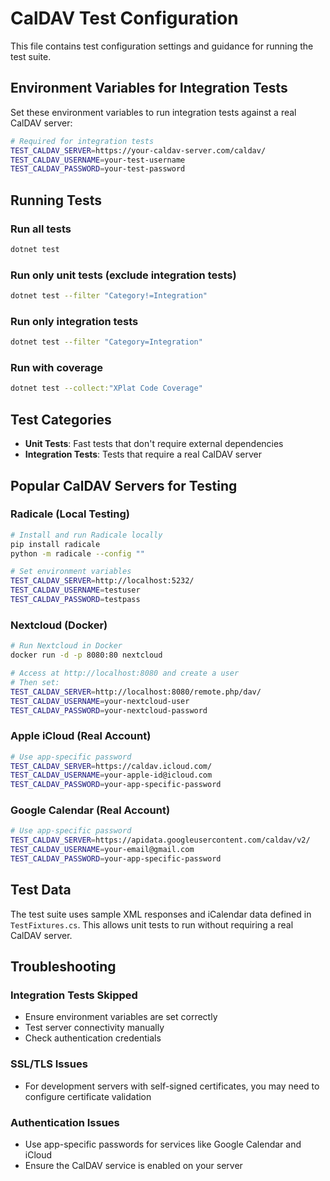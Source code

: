 # CalDAV Test Configuration

This file contains test configuration settings and guidance for running the test suite.

## Environment Variables for Integration Tests

Set these environment variables to run integration tests against a real CalDAV server:

```bash
# Required for integration tests
TEST_CALDAV_SERVER=https://your-caldav-server.com/caldav/
TEST_CALDAV_USERNAME=your-test-username
TEST_CALDAV_PASSWORD=your-test-password
```

## Running Tests

### Run all tests
```bash
dotnet test
```

### Run only unit tests (exclude integration tests)
```bash
dotnet test --filter "Category!=Integration"
```

### Run only integration tests
```bash
dotnet test --filter "Category=Integration"
```

### Run with coverage
```bash
dotnet test --collect:"XPlat Code Coverage"
```

## Test Categories

- **Unit Tests**: Fast tests that don't require external dependencies
- **Integration Tests**: Tests that require a real CalDAV server

## Popular CalDAV Servers for Testing

### Radicale (Local Testing)
```bash
# Install and run Radicale locally
pip install radicale
python -m radicale --config ""

# Set environment variables
TEST_CALDAV_SERVER=http://localhost:5232/
TEST_CALDAV_USERNAME=testuser
TEST_CALDAV_PASSWORD=testpass
```

### Nextcloud (Docker)
```bash
# Run Nextcloud in Docker
docker run -d -p 8080:80 nextcloud

# Access at http://localhost:8080 and create a user
# Then set:
TEST_CALDAV_SERVER=http://localhost:8080/remote.php/dav/
TEST_CALDAV_USERNAME=your-nextcloud-user
TEST_CALDAV_PASSWORD=your-nextcloud-password
```

### Apple iCloud (Real Account)
```bash
# Use app-specific password
TEST_CALDAV_SERVER=https://caldav.icloud.com/
TEST_CALDAV_USERNAME=your-apple-id@icloud.com
TEST_CALDAV_PASSWORD=your-app-specific-password
```

### Google Calendar (Real Account)
```bash
# Use app-specific password
TEST_CALDAV_SERVER=https://apidata.googleusercontent.com/caldav/v2/
TEST_CALDAV_USERNAME=your-email@gmail.com
TEST_CALDAV_PASSWORD=your-app-specific-password
```

## Test Data

The test suite uses sample XML responses and iCalendar data defined in `TestFixtures.cs`. 
This allows unit tests to run without requiring a real CalDAV server.

## Troubleshooting

### Integration Tests Skipped
- Ensure environment variables are set correctly
- Test server connectivity manually
- Check authentication credentials

### SSL/TLS Issues
- For development servers with self-signed certificates, you may need to configure certificate validation

### Authentication Issues
- Use app-specific passwords for services like Google Calendar and iCloud
- Ensure the CalDAV service is enabled on your server